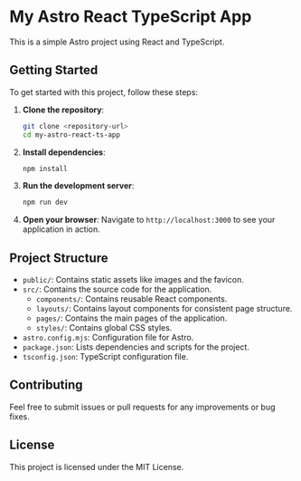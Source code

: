# My Astro React TypeScript App

This is a simple Astro project using React and TypeScript.

## Getting Started

To get started with this project, follow these steps:

1. **Clone the repository**:
   ```bash
   git clone <repository-url>
   cd my-astro-react-ts-app
   ```

2. **Install dependencies**:
   ```bash
   npm install
   ```

3. **Run the development server**:
   ```bash
   npm run dev
   ```

4. **Open your browser**:
   Navigate to `http://localhost:3000` to see your application in action.

## Project Structure

- `public/`: Contains static assets like images and the favicon.
- `src/`: Contains the source code for the application.
  - `components/`: Contains reusable React components.
  - `layouts/`: Contains layout components for consistent page structure.
  - `pages/`: Contains the main pages of the application.
  - `styles/`: Contains global CSS styles.
- `astro.config.mjs`: Configuration file for Astro.
- `package.json`: Lists dependencies and scripts for the project.
- `tsconfig.json`: TypeScript configuration file.

## Contributing

Feel free to submit issues or pull requests for any improvements or bug fixes.

## License

This project is licensed under the MIT License.